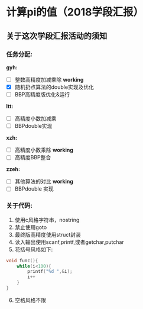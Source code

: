 # 计算pi的值（2018学段汇报）
## 关于这次学段汇报活动的须知
### 任务分配:

**gyh:**
- [ ] 整数高精度加减乘除 **working**
- [x] 随机扔点算法的double实现及优化
- [ ] BBP高精度版优化&运行

**ltt:**
- [ ] 高精度小数加减乘
- [ ] BBPdouble实现

**xzh:**
- [ ] 高精度小数乘除 **working**
- [ ] 高精度BBP整合

**zzeh:**
- [ ] 其他算法的对比 **working**
- [ ] BBPdouble 实现
### 关于代码:
1. 使用c风格字符串，nostring
2. 禁止使用goto
3. 最终版高精度使用struct封装
4. 读入输出使用scanf,printf,或者getchar,putchar
5. 花括号风格如下:
```cpp
void func(){
	while(i<100){
		printf("%d ",&i);
		i++	
	}
}
```
6. 空格风格不限
